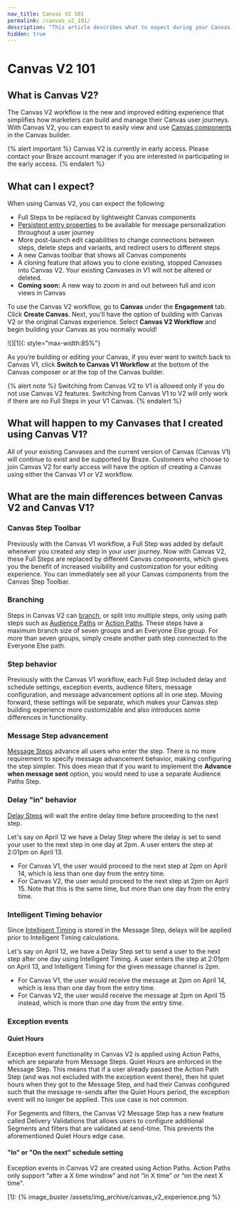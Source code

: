 ```yaml
---
nav_title: Canvas V2 101
permalink: /canvas_v2_101/
description: "This article describes what to expect during your Canvas V2 experience, such as differences between Canvas V1 and V2."
hidden: true
---
```


# Canvas V2 101

## What is Canvas V2?

The Canvas V2 workflow is the new and improved editing experience that simplifies how marketers can build and manage their Canvas user journeys. With Canvas V2, you can expect to easily view and use [Canvas components]({{site.baseurl}}/user_guide/engagement_tools/canvas/canvas_components) in the Canvas builder. 

{% alert important %}
Canvas V2 is currently in early access. Please contact your Braze account manager if you are interested in participating in the early access.
{% endalert %}

## What can I expect?

When using Canvas V2, you can expect the following:
* Full Steps to be replaced by lightweight Canvas components
* [Persistent entry properties]({{site.baseurl}}/user_guide/engagement_tools/canvas/create_a_canvas/canvas_persistent_entry_properties/) to be available for message personalization throughout a user journey
* More post-launch edit capabilities to change connections between steps, delete steps and variants, and redirect users to different steps
* A new Canvas toolbar that shows all Canvas components
* A cloning feature that allows you to clone existing, stopped Canvases into Canvas V2. Your existing Canvases in V1 will not be altered or deleted.
* **Coming soon:** A new way to zoom in and out between full and icon views in Canvas

To use the Canvas V2 workflow, go to **Canvas** under the **Engagement** tab. Click <i class="fas fa-plus"></i> **Create Canvas**. Next, you'll have the option of building with Canvas V2 or the original Canvas experience. Select **Canvas V2 Workflow** and begin building your Canvas as you normally would!

![][1]{: style="max-width:85%"}

As you’re building or editing your Canvas, if you ever want to switch back to Canvas V1, click **Switch to Canvas V1 Workflow** at the bottom of the Canvas composer or at the top of the Canvas builder. 

{% alert note %}
Switching from Canvas V2 to V1 is allowed only if you do not use Canvas V2 features. Switching from Canvas V1 to V2 will only work if there are no Full Steps in your V1 Canvas.
{% endalert %}

## What will happen to my Canvases that I created using Canvas V1?

All of your existing Canvases and the current version of Canvas (Canvas V1) will continue to exist and be supported by Braze. Customers who choose to join Canvas V2 for early access will have the option of creating a Canvas using either the Canvas V1 or V2 workflow.

## What are the main differences between Canvas V2 and Canvas V1?

### Canvas Step Toolbar

Previously with the Canvas V1 workflow, a Full Step was added by default whenever you created any step in your user journey. Now with Canvas V2, these Full Steps are replaced by different Canvas components, which gives you the benefit of increased visibility and customization for your editing experience. You can immediately see all your Canvas components from the Canvas Step Toolbar.

### Branching

Steps in Canvas V2 can [branch]({{site.baseurl}}/user_guide/engagement_tools/canvas/create_a_canvas/branching/), or split into multiple steps, only using path steps such as [Audience Paths]({{site.baseurl}}/user_guide/engagement_tools/canvas/canvas_components/audience_paths/) or [Action Paths]({{site.baseurl}}/user_guide/engagement_tools/canvas/canvas_components/action_paths/). These steps have a maximum branch size of seven groups and an Everyone Else group. For more than seven groups, simply create another path step connected to the Everyone Else path.

### Step behavior

Previously with the Canvas V1 workflow, each Full Step included delay and schedule settings, exception events, audience filters, message configuration, and message advancement options all in one step. Moving forward, these settings will be separate, which makes your Canvas step building experience more customizable and also introduces some differences in functionality.

### Message Step advancement

[Message Steps]({{site.baseurl}}/user_guide/engagement_tools/canvas/canvas_components/message_step/) advance all users who enter the step. There is no more requirement to specify message advancement behavior, making configuring the step simpler. This does mean that if you want to implement the **Advance when message sent** option, you would need to use a separate Audience Paths Step.

### Delay "in" behavior

[Delay Steps]({{site.baseurl}}/user_guide/engagement_tools/canvas/canvas_components/delay_step/) will wait the entire delay time before proceeding to the next step. 

Let's say on April 12 we have a Delay Step where the delay is set to send your user to the next step in one day at 2pm. A user enters the step at 2:01pm on April 13. 
- For Canvas V1, the user would proceed to the next step at 2pm on April 14, which is less than one day from the entry time. 
- For Canvas V2, the user would proceed to the next step at 2pm on April 15. Note that this is the same time, but more than one day from the entry time. 

### Intelligent Timing behavior

Since [Intelligent Timing]({{site.baseurl}}/user_guide/intelligence/intelligent_timing/) is stored in the Message Step, delays will be applied prior to Intelligent Timing calculations. 

Let's say on April 12, we have a Delay Step set to send a user to the next step after one day using Intelligent Timing. A user enters the step at 2:01pm on April 13, and Intelligent Timing for the given message channel is 2pm. 
- For Canvas V1, the user would receive the message at 2pm on April 14, which is less than one day from the entry time. 
- For Canvas V2, the user would receive the message at 2pm on April 15 instead, which is more than one day from the entry time.

### Exception events

#### Quiet Hours

Exception event functionality in Canvas V2 is applied using Action Paths, which are separate from Message Steps. Quiet Hours are enforced in the Message Step. This means that if a user already passed the Action Path Step (and was not excluded with the exception event there), then hit quiet hours when they got to the Message Step, and had their Canvas configured such that the message re-sends after the Quiet Hours period, the exception event will no longer be applied. This use case is not common.

For Segments and filters, the Canvas V2 Message Step has a new feature called Delivery Validations that allows users to configure additional Segments and filters that are validated at send-time. This prevents the aforementioned Quiet Hours edge case.

#### "In" or "On the next" schedule setting

Exception events in Canvas V2 are created using Action Paths. Action Paths only support “after a X time window” and not “in X time” or “on the next X time".


[1]: {% image_buster /assets/img_archive/canvas_v2_experience.png %}
